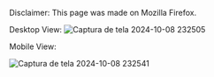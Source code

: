 Disclaimer: This page was made on Mozilla Firefox.

Desktop View:
![Captura de tela 2024-10-08 232505](https://github.com/user-attachments/assets/27f44afa-f5de-4370-a710-28951d2e69f9)

Mobile View:

![Captura de tela 2024-10-08 232541](https://github.com/user-attachments/assets/8d52b7b6-d18a-4806-822d-c8913d10b631)
